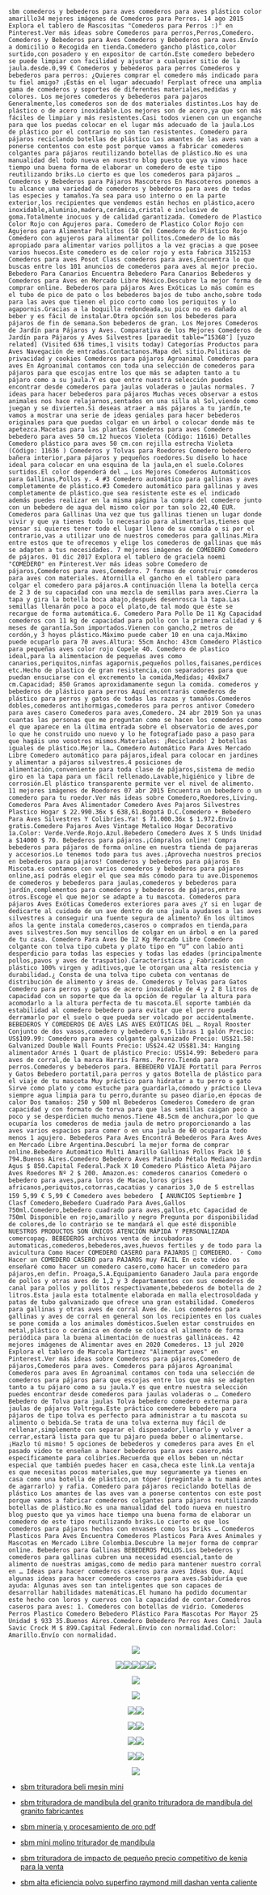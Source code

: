 
```
sbm comederos y bebederos para aves comederos para aves plástico color amarillo34 mejores imágenes de Comederos para Perros. 14 ago 2015 Explora el tablero de Mascositas "Comederos para Perros :)" en Pinterest.Ver más ideas sobre Comederos para perros,Perros,Comedero. Comederos y Bebederos para Aves Comederos y Bebederos para aves.Envío a domicilio o Recogida en tienda.Comedero gancho plástico,color surtido,con posadero y en expositor de cartón.Este comedero bebedero se puede limpiar con facilidad y ajustar a cualquier sitio de la jaula.desde.0,99 € Comederos y bebederos para perros Comederos y bebederos para perros: ¿Quieres comprar el comedero más indicado para tu fiel amigo? ¡Estás en el lugar adecuado! Ferplast ofrece una amplia gama de comederos y soportes de diferentes materiales,medidas y colores. Los mejores comederos y bebederos para pajaros Generalmente,los comederos son de dos materiales distintos.Los hay de plástico o de acero inoxidable.Los mejores son de acero,ya que son más fáciles de limpiar y más resistentes.Casi todos vienen con un enganche para que los puedas colocar en el lugar más adecuado de la jaula.Los de plástico por el contrario no son tan resistentes. Comedero para pájaros reciclando botellas de plástico Los amantes de las aves van a ponerse contentos con este post porque vamos a fabricar comederos colgantes para pájaros reutilizando botellas de plástico.No es una manualidad del todo nueva en nuestro blog puesto que ya vimos hace tiempo una buena forma de elaborar un comedero de este tipo reutilizando briks.Lo cierto es que los comederos para pájaros … Comederos y Bebederos para Pájaros Mascoteros En Mascoteros ponemos a tu alcance una variedad de comederos y bebederos para aves de todas las especies y tamaños.Ya sea para uso interno o en la parte exterior,los recipientes que vendemos están hechos en plástico,acero inoxidable,aluminio,madera,cerámica,cristal e inclusive de goma.Totalmente inocuos y de calidad garantizada. Comedero de Plastico Color Rojo con Agujeros para. Comedero de Plastico Color Rojo con Agujeros para Alimentar Pollitos (50 Cm) Comedero de Plástico Rojo Comedero con agujeros para alimentar pollitos.Comedero de lo más apropiado para alimentar varios pollitos a la vez gracias a que posee varios huecos.Este comedero es de color rojo y esta fabrica 3152153 Comederos para aves Posot Class comederos para aves,Encuentra lo que buscas entre los 101 anuncios de comederos para aves al mejor precio. Bebedero Para Canarios Encuentra Bebedero Para Canarios Bebederos y Comederos para Aves en Mercado Libre México.Descubre la mejor forma de comprar online. Bebederos para pájaros Aves Exóticas Lo más común es el tubo de pico de pato o los bebederos bajos de tubo ancho,sobre todo para las aves que tienen el pico corto como los periquitos y lo agapornis.Gracias a la boquilla redondeada,su pico no es dañado al beber y es fácil de instalar.Otra opción son los bebederos para pájaros de fin de semana.Son bebederos de gran. Los Mejores Comederos de Jardín para Pájaros y Aves. Comparativa de los Mejores Comederos de Jardín para Pájaros y Aves Silvestres [paraedit table=”15368″] [yuzo related] (Visited 636 times,1 visits today) Categorías Productos para Aves Navegación de entradas.Contactanos.Mapa del sitio.Politicas de privacidad y cookies Comederos para pájaros Agroanimal Comederos para aves En Agroanimal contamos con toda una selección de comederos para pájaros para que escojas entre los que más se adapten tanto a tu pájaro como a su jaula.Y es que entre nuestra selección puedes encontrar desde comederos para jaulas voladeras o jaulas normales. 7 ideas para hacer bebederos para pájaros Muchas veces observar a estos animales nos hace relajarnos,sentados en una silla al Sol,viendo como juegan y se divierten.Si deseas atraer a más pájaros a tu jardín,te vamos a mostrar una serie de ideas geniales para hacer bebederos originales para que puedas colgar en un árbol o colocar donde más te apetezca.Macetas para las plantas Comederos para aves Comedero bebedero para aves 50 cm.12 huecos Violeta (Código: 11616) Detalles Comedero plástico para aves 50 cm.con rejilla estrecha Violeta (Código: 11636 ) Comederos y Tolvas para Roedores Comedero bebedero bañera interior,para pájaros y pequeños roedores.Su diseño lo hace ideal para colocar en una esquina de la jaula,en el suelo.Colores surtidos.El color dependerá del … Los Mejores Comederos Automáticos para Gallinas,Pollos y. 4 #3 Comedero automático para gallinas y aves completamente de plástico.#3 Comedero automático para gallinas y aves completamente de plástico.que sea resistente este es el indicado además puedes realizar en la misma página la compra del comedero junto con un bebedero de agua del mismo color por tan solo 22,40 EUR. Comederos para Gallinas Una vez que tus gallinas tienen un lugar donde vivir y que ya tienes todo lo necesario para alimentarlas,tienes que pensar si quieres tener todo el lugar lleno de su comida o si por el contrario,vas a utilizar uno de nuestros comederos para gallinas.Mira entre estos que te ofrecemos y elige los comederos de gallinas que más se adapten a tus necesidades. 7 mejores imágenes de COMEDERO Comedero de pájaros. 01 dic 2017 Explora el tablero de graciela noemi "COMEDERO" en Pinterest.Ver más ideas sobre Comedero de pájaros,Comederos para aves,Comedero. 7 formas de construir comederos para aves con materiales. Atornilla el gancho en el tablero para colgar el comedero para pájaros.A continuación llena la botella cerca de 2 3 de su capacidad con una mezcla de semillas para aves.Cierra la tapa y gira la botella boca abajo,después desenrosca la tapa.Las semillas llenarán poco a poco el plato,de tal modo que éste se recargue de forma automática.6. Comedero Para Pollo De 11 Kg Capacidad comederos con 11 kg de capacidad para pollo con la primera calidad y 6 meses de garantía.Son importados.Vienen con gancho,2 metros de cordón,y 3 hoyos plástico.Máximo puede caber 10 en una caja.Máximo puede ocuparlo para 70 aves.Altura: 55cm Ancho: 43cm Comedero Plástico para pequeñas aves color rojo Copele 40. Comedero de plastico ideal,para la alimentacion de pequeñas aves como canarios,periquitos,ninfas agapornis,pequeños pollos,faisanes,perdices etc.Hecho de plastico de gran resistencia,con separadores para que puedan ensuciarse con el excremento la comida,Medidas; 40x8x7 cm.Capacidad; 850 Gramos aproxidamamente segun la comida. comederos y bebederos de plástico para perros Aquí encontrarás comederos de plástico para perros y gatos de todas las razas y tamaños.Comederos dobles,comederos antihormigas,comederos para perros antivor Comedero para aves casero Comederos para aves,Comedero. 24 abr 2019 Son ya unas cuantas las personas que me preguntan como se hacen los comederos como el que aparece en la última entrada sobre el observatorio de aves,por lo que he construido uno nuevo y lo he fotografiado paso a paso para que hagáis uno vosotros mismos.Materiales: ¡Reciclando! 2 botellas iguales de plástico.Mejor la… Comedero Automático Para Aves Mercado Libre Comedero automático para pájaros,ideal para colocar en jardines y alimentar a pájaros silvestres.4 posiciones de alimentación,conveniente para toda clase de pájaros,sistema de medio giro en la tapa para un fácil rellenado.Lavable,higiénico y libre de corrosión.El plástico transparente permite ver el nivel de alimento. 11 mejores imágenes de Roedores 07 abr 2015 Encuentra un bebedero o un comedero para tu roedor.Ver más ideas sobre Comedero,Roedores,Living. Comederos Para Aves Alimentador Comedero Aves Pajaros Silvestres Plastico Hogar $ 22.990.36x $ 638,61.Bogotá D.C.Comedero + Bebedero Para Aves Silvestres Y Colibríes.Ya! $ 71.000.36x $ 1.972.Envío gratis.Comedero Pajaros Aves Vintage Metalico Hogar Decorativo 1a.Color: Verde.Verde.Rojo.Azul.Bebedero Comedero Aves X 5 Unds Unidad a $14000 $ 70. Bebederos para pájaros.¡Cómpralos online! Compra bebederos para pájaros de forma online en nuestra tienda de pajareras y accesorios.Lo tenemos todo para tus aves.¡Aprovecha nuestros precios en bebederos para pájaros! Comederos y bebederos para pájaros En Miscota.es contamos con varios comederos y bebederos para pájaros online,así podrás elegir el que sea más cómodo para tu ave.Disponemos de comederos y bebederos para jaulas,comederos y bebederos para jardín,complementos para comederos y bebederos de pájaros,entre otros.Escoge el que mejor se adapte a tu mascota. Comederos para pájaros Aves Exóticas Comederos exteriores para aves ¿Y si en lugar de dedicarte al cuidado de un ave dentro de una jaula ayudases a las aves silvestres a conseguir una fuente segura de alimento? En los últimos años la gente instala comederos,caseros o comprados en tienda,para aves silvestres.Son muy sencillos de colgar en un árbol o en la pared de tu casa. Comedero Para Aves De 12 Kg Mercado Libre Comedero colgante con tolva tipo cubeta y plato tipo en “U” con labio anti desperdicio para todas las especies y todas las edades (principalmente pollos,pavos y aves de traspatio).Características ¿ Fabricado con plástico 100% virgen y aditivos,que le otorgan una alta resistencia y durabilidad.¿ Consta de una tolva tipo cubeta con ventanas de distribución de alimento y áreas de. Comederos y Tolvas para Gatos Comedero para perros y gatos de acero inoxidable de 4 y 2 8 litros de capacidad con un soporte que da la opción de regular la altura para acomodarlo a la altura perfecta de tu mascota.El soporte también da estabilidad al comedero bebedero para evitar que el perro pueda derramarlo por el suelo o que pueda ser volcado por accidentalmente. BEBEDEROS Y COMEDEROS DE AVES LAS AVES EXÓTICAS DEL … Royal Rooster Conjunto de dos vasos,comedero y bebedero 6,5 libras 1 galón Precio: US$109.99: Comedero para aves colgante galvanizado Precio: US$21.58: Galvanized Double Wall Founts Precio: US$24.42 US$81.34: Hanging alimentador Arnés 1 Quart de plástico Precio: US$14.99: Bebedero para aves de corral,de la marca Harris Farms. Perro.Tienda para perros.Comederos y bebederos para. BEBEDERO VIAJE Portatil para Perros y Gatos Bebedero portatil,para perros y gatos Botella de plástico para el viaje de tu mascota Muy práctico para hidratar a tu perro o gato Sirve como plato y como estuche para guardarla,cómodo y práctico Lleva siempre agua limpia para tu perro,durante su paseo diario,en épocas de calor Dos tamaños: 250 y 500 ml Bebederos Comederos Comedero de gran capacidad y con formato de torva para que las semillas caigan poco a poco y se desperdicien mucho menos.Tiene 48.5cm de anchura,por lo que ocuparía los comederos de media jaula de metro proporcionando a las aves varios espacios para comer o en una jaula de 60 ocuparía todo menos 1 agujero. Bebederos Para Aves Encontrá Bebederos Para Aves Aves en Mercado Libre Argentina.Descubrí la mejor forma de comprar online.Bebedero Automático Multi Amarillo Gallinas Pollos Pack 10 $ 794.Buenos Aires.Comedero Bebedero Aves Patinado Pétalo Mediano Jardin Agus $ 850.Capital Federal.Pack X 10 Comedero Plástico Aleta Pájaro Aves Roedores Nº 2 $ 200. Amazon.es: comederos canarios Comedero o bebedero para aves,para loros de Macao,loros grises africanos,periquitos,cotorras,cacatúas y canarios 3,0 de 5 estrellas 159 5,99 € 5,99 € Comedero aves bebedero 【 ANUNCIOS Septiembre 】 Clasf Comedero,Bebedero Cuadrado Para Aves,Gallos 750ml.Comedero,bebedero cuadrado para aves,gallos,etc Capacidad de 750ml Disponible en rojo,amarillo y negro Pregunta por disponibilidad de colores,de lo contrario se te mandará el que esté disponible NUESTROS PRODUCTOS SON ÚNICOS ATENCIÓN RÁPIDA Y PERSONALIZADA comercopag. BEBEDEROS archivos venta de incubadoras automaticas,comederos,bebederos,aves,huevos fertiles y de todo para la avicultura Como Hacer COMEDERO CASERO para PAJAROS 🐤 COMEDERO.  · Como Hacer un COMEDERO CASERO para PAJAROS muy FACIL En este vídeo os enseñaré como hacer un comedero casero,como hacer un comedero para pájaros,en defin. Proaga,S.A.Equipamiento Ganadero Jaula para engorde de pollos y otras aves de 1,2 y 3 departamentos con sus comederos de canal para pollos y pollitos respectivamente,bebederos de botella de 2 litros.Esta jaula esta totalmente elaborada en malla electrosoldada y patas de tubo galvanizado que ofrece una gran estabilidad. Comederos para gallinas y otras aves de corral Aves de. Los comederos para gallinas y aves de corral en general son los recipientes en los cuales se pone comida a los animales domésticos.Suelen estar construidos en metal,plástico o cerámica en donde se coloca el alimento de forma periódica para la buena alimentación de nuestras gallináceas. 42 mejores imágenes de Alimentar aves en 2020 Comederos. 13 jul 2020 Explora el tablero de Marcela Martinez "Alimentar aves" en Pinterest.Ver más ideas sobre Comederos para pájaros,Comedero de pájaros,Comederos para aves. Comederos para pájaros Agroanimal Comederos para aves En Agroanimal contamos con toda una selección de comederos para pájaros para que escojas entre los que más se adapten tanto a tu pájaro como a su jaula.Y es que entre nuestra selección puedes encontrar desde comederos para jaulas voladeras o … Comedero Bebedero de Tolva para jaulas Tolva bebedero comedero externa para jaulas de pájaros Voltrega.Este práctico comedero bebedero para pájaros de tipo tolva es perfecto para administrar a tu mascota su alimento o bebida.Se trata de una tolva externa muy fácil de rellenar,simplemente con separar el dispensador,llenarlo y volver a cerrar,estará lista para que tu pájaro pueda beber o alimentarse. ¡Hazlo tú mismo! 5 opciones de bebederos y comederos para aves En el pasado video te enseñan a hacer bebederos para aves casero,más específicamente para colibríes.Recuerda que ellos beben un néctar especial que también puedes hacer en casa,checa este link.La ventaja es que necesitas pocos materiales,que muy seguramente ya tienes en casa como una botella de plástico,un tóper (pregúntale a tu mamá antes de agarrarlo) y rafia. Comedero para pájaros reciclando botellas de plástico Los amantes de las aves van a ponerse contentos con este post porque vamos a fabricar comederos colgantes para pájaros reutilizando botellas de plástico.No es una manualidad del todo nueva en nuestro blog puesto que ya vimos hace tiempo una buena forma de elaborar un comedero de este tipo reutilizando briks.Lo cierto es que los comederos para pájaros hechos con envases como los briks … Comederos Plasticos Para Aves Encuentra Comederos Plasticos Para Aves Animales y Mascotas en Mercado Libre Colombia.Descubre la mejor forma de comprar online. Bebederos para Gallinas BEBEDEROS POLLOS.Los bebederos y comederos para gallinas cubren una necesidad esencial,tanto de alimento de nuestras amigas,como de medio para mantener nuestro corral en … Ideas para hacer comederos caseros para aves Ideas Que. Aquí algunas ideas para hacer comederos caseros para aves.Sabiduría que ayuda: Algunas aves son tan inteligentes que son capaces de desarrollar habilidades matemáticas.El humano ha podido documentar este hecho con loros y cuervos con la capacidad de contar.Comederos caseros para aves: 1. Comederos con botellas de vidrio. Comederos Perros Plastico Comedero Bebedero Plástico Para Mascotas Por Mayor 25 Unidad $ 933 35.Buenos Aires.Comedero Bebedero Perros Aves Canil Jaula Savic Crock M $ 899.Capital Federal.Envío con normalidad.Color: Amarillo.Envío con normalidad. 
```

<div align="center">

<a href="https://es-crusher.shibang-china.com/github&k=sbm+comederos+y+bebederos+para+aves+comederos+para+aves+pl%C3%A1stico+color+amarillo"><img src="https://static.shibang-china.com/es/crusher/logo.jpg"></a>

<a href="https://es-crusher.shibang-china.com/github&k=sbm+comederos+y+bebederos+para+aves+comederos+para+aves+pl%C3%A1stico+color+amarillo"><img src="https://static.shibang-china.com/es/crusher/index.jpg"></a><a href="https://es-crusher.shibang-china.com/material.htmlgithub&k=sbm+comederos+y+bebederos+para+aves+comederos+para+aves+pl%C3%A1stico+color+amarillo"><img src="https://static.shibang-china.com/es/crusher/material.jpg"></a><a href="https://es-crusher.shibang-china.com/application.htmlgithub&k=sbm+comederos+y+bebederos+para+aves+comederos+para+aves+pl%C3%A1stico+color+amarillo"><img src="https://static.shibang-china.com/es/crusher/application.jpg"></a><a href="https://es-crusher.shibang-china.com/aboutus.htmlgithub&k=sbm+comederos+y+bebederos+para+aves+comederos+para+aves+pl%C3%A1stico+color+amarillo"><img src="https://static.shibang-china.com/es/crusher/aboutus.jpg"></a><a href="https://es-crusher.shibang-china.com/contact.htmlgithub&k=sbm+comederos+y+bebederos+para+aves+comederos+para+aves+pl%C3%A1stico+color+amarillo"><img src="https://static.shibang-china.com/es/crusher/contact.jpg"></a>

<a href="https://es-crusher.shibang-china.com/github&k=sbm+comederos+y+bebederos+para+aves+comederos+para+aves+pl%C3%A1stico+color+amarillo"><img src="https://static.shibang-china.com/es/crusher/banner.jpg"></a>

<a href="https://swt.shibang-china.com/github&k=sbm+comederos+y+bebederos+para+aves+comederos+para+aves+pl%C3%A1stico+color+amarillo"><img src="https://static.shibang-china.com/es/crusher/text.jpg"></a>

<a href="https://swt.shibang-china.com/github&k=sbm+comederos+y+bebederos+para+aves+comederos+para+aves+pl%C3%A1stico+color+amarillo"><img src="https://static.shibang-china.com/es/crusher/chat.jpg"></a><a href="https://es-crusher.shibang-china.com/contact.htmlgithub&k=sbm+comederos+y+bebederos+para+aves+comederos+para+aves+pl%C3%A1stico+color+amarillo"><img src="https://static.shibang-china.com/es/crusher/message.jpg"></a>

<a href="https://es-crusher.shibang-china.com/products/pe.htmlgithub&k=sbm+comederos+y+bebederos+para+aves+comederos+para+aves+pl%C3%A1stico+color+amarillo"><img src="https://static.shibang-china.com/es/crusher/pe.jpg"></a><a href="https://es-crusher.shibang-china.com/products/pf.htmlgithub&k=sbm+comederos+y+bebederos+para+aves+comederos+para+aves+pl%C3%A1stico+color+amarillo"><img src="https://static.shibang-china.com/es/crusher/pf.jpg"></a>

<a href="https://es-crusher.shibang-china.com/products/hpt.htmlgithub&k=sbm+comederos+y+bebederos+para+aves+comederos+para+aves+pl%C3%A1stico+color+amarillo"><img src="https://static.shibang-china.com/es/crusher/hpt.jpg"></a><a href="https://es-crusher.shibang-china.com/products/vsi.htmlgithub&k=sbm+comederos+y+bebederos+para+aves+comederos+para+aves+pl%C3%A1stico+color+amarillo"><img src="https://static.shibang-china.com/es/crusher/vsi.jpg"></a>

<a href="https://es-crusher.shibang-china.com/products/klv.htmlgithub&k=sbm+comederos+y+bebederos+para+aves+comederos+para+aves+pl%C3%A1stico+color+amarillo"><img src="https://static.shibang-china.com/es/crusher/klv.jpg"></a><a href="https://es-crusher.shibang-china.com/products/portable.htmlgithub&k=sbm+comederos+y+bebederos+para+aves+comederos+para+aves+pl%C3%A1stico+color+amarillo"><img src="https://static.shibang-china.com/es/crusher/portable.jpg"></a>

<a href="https://swt.shibang-china.com/github&k=sbm+comederos+y+bebederos+para+aves+comederos+para+aves+pl%C3%A1stico+color+amarillo"><img src="https://static.shibang-china.com/es/crusher/case.jpg"></a>

</div>


* [sbm trituradora beli mesin mini](sbm%20trituradora%20beli%20mesin%20mini.md)

* [sbm trituradora de mandíbula del granito trituradora de mandíbula del granito fabricantes](sbm%20trituradora%20de%20mand%C3%ADbula%20del%20granito%20trituradora%20de%20mand%C3%ADbula%20del%20granito%20fabricantes.md)

* [sbm minería y procesamiento de oro pdf](sbm%20miner%C3%ADa%20y%20procesamiento%20de%20oro%20pdf.md)

* [sbm mini molino triturador de mandíbula](sbm%20mini%20molino%20triturador%20de%20mand%C3%ADbula.md)

* [sbm trituradora de impacto de pequeño precio competitivo de kenia para la venta](sbm%20trituradora%20de%20impacto%20de%20peque%C3%B1o%20precio%20competitivo%20de%20kenia%20para%20la%20venta.md)

* [sbm alta eficiencia polvo superfino raymond mill dashan venta caliente](sbm%20alta%20eficiencia%20polvo%20superfino%20raymond%20mill%20dashan%20venta%20caliente.md)